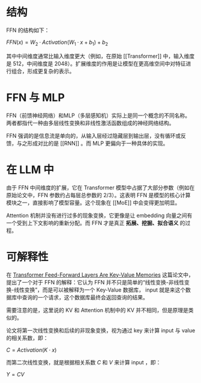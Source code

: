 # 结构

FFN 的结构如下：

$FFN(x) = W_2 · Activation(W_1 · x + b_1) + b_2$

其中中间维度通常比输入维度更大（例如，在原始 [[Transformer]] 中，输入维度是 512，中间维度是 2048）。扩展维度的作用是让模型在更高维空间中对特征进行组合，形成更复杂的表示。

# FFN 与 MLP

FFN（前馈神经网络）和MLP（多层感知机）实际上是同一个概念的不同名称。两者都指代一种由多层线性变换和非线性激活函数组成的神经网络结构。

FFN 强调的是信息流是单向的，从输入层经过隐藏层到输出层，没有循环或反馈，与之形成对比的是 [[RNN]] 。而 MLP 更偏向于一种具体的实现。

# 在 LLM 中

由于 FFN 中间维度的扩展，它在 Transformer 模型中占据了大部分参数（例如在原始论文中，FFN 参数约占每层总参数的 2/3）。这表明 FFN 是模型的核心计算模块之一，直接影响了模型容量。这个现象在 [[MoE]] 中会变得更加明显。

Attention 机制并没有进行过多的现象变换，它更像是让 embedding 向量之间有一个受到上下文影响的重新分配。而 FFN 才是真正 **拓展、挖掘、拟合语义** 的过程。

# 可解释性

在 [Transformer Feed-Forward Layers Are Key-Value Memories](https://arxiv.org/abs/2012.14913) 这篇论文中，提出了一个对于 FFN 的解释：它认为 FFN 并不只是简单的“线性变换-非线性变换-线性变换”，而是可以被解释为一个 Key-Value 数据库， input 就是来这个数据库中查询的一个请求，这个数据库最终会返回查询的结果。

需要注意的是，这里说的 KV 和 Attention 机制中的 KV 并不相同，但是原理是类似的。

论文将第一次线性变换和后续的非现象变换，视为通过 key 来计算 input 与 value 的相关系数，即：

$C = Activation(K \cdot x)$

而第二次线性变换，就是根据相关系数 $C$ 和 $V$ 来计算 input ，即：

$Y = CV$
